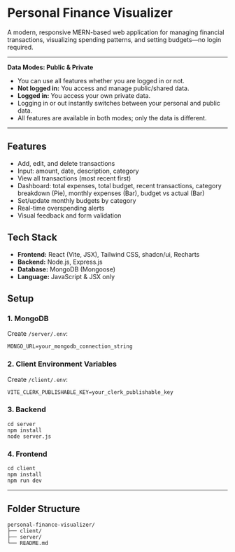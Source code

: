 # Personal Finance Visualizer

A modern, responsive MERN-based web application for managing financial transactions, visualizing spending patterns, and setting budgets—no login required.

---

**Data Modes: Public & Private**
- You can use all features whether you are logged in or not.
- **Not logged in:** You access and manage public/shared data.
- **Logged in:** You access your own private data.
- Logging in or out instantly switches between your personal and public data.
- All features are available in both modes; only the data is different.

---

## Features
- Add, edit, and delete transactions
- Input: amount, date, description, category
- View all transactions (most recent first)
- Dashboard: total expenses, total budget, recent transactions, category breakdown (Pie), monthly expenses (Bar), budget vs actual (Bar)
- Set/update monthly budgets by category
- Real-time overspending alerts
- Visual feedback and form validation

## Tech Stack
- **Frontend:** React (Vite, JSX), Tailwind CSS, shadcn/ui, Recharts
- **Backend:** Node.js, Express.js
- **Database:** MongoDB (Mongoose)
- **Language:** JavaScript & JSX only

## Setup

### 1. MongoDB
Create `/server/.env`:
```
MONGO_URL=your_mongodb_connection_string
```

### 2. Client Environment Variables
Create `/client/.env`:
```
VITE_CLERK_PUBLISHABLE_KEY=your_clerk_publishable_key
```

### 3. Backend
```
cd server
npm install
node server.js
```

### 4. Frontend
```
cd client
npm install
npm run dev
```

---

## Folder Structure
```
personal-finance-visualizer/
├── client/
├── server/
└── README.md
``` 
